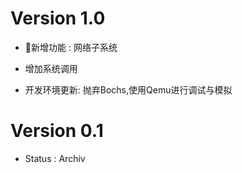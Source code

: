 
# Version 1.0 

- 🎇新增功能 : 网络子系统

- 增加系统调用

- 开发环境更新: 抛弃Bochs,使用Qemu进行调试与模拟

# Version 0.1

- Status : Archiv
